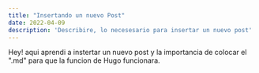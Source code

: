 ```yaml
---
title: "Insertando un nuevo Post"
date: 2022-04-09
description: 'Describire, lo necesesario para insertar un nuevo post'
---
```


Hey! aqui aprendi a instertar un nuevo post y la importancia de colocar el ".md" para que la funcion de Hugo funcionara.
